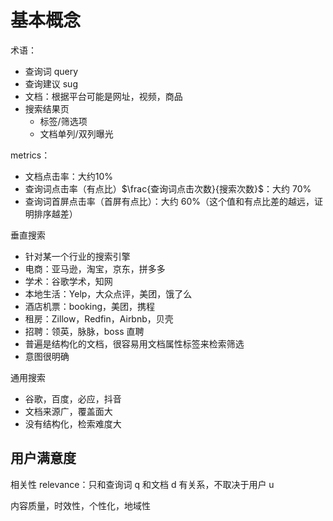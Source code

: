 # 基本概念

术语：
- 查询词 query
- 查询建议 sug
- 文档：根据平台可能是网址，视频，商品
- 搜索结果页
  - 标签/筛选项
  - 文档单列/双列曝光

metrics：
- 文档点击率：大约10%
- 查询词点击率（有点比）$\frac{查询词点击次数}{搜索次数}$：大约 70%
- 查询词首屏点击率（首屏有点比）：大约 60%（这个值和有点比差的越远，证明排序越差）

垂直搜索
- 针对某一个行业的搜索引擎
- 电商：亚马逊，淘宝，京东，拼多多
- 学术：谷歌学术，知网
- 本地生活：Yelp，大众点评，美团，饿了么
- 酒店机票：booking，美团，携程
- 租房：Zillow，Redfin，Airbnb，贝壳
- 招聘：领英，脉脉，boss 直聘
- 普遍是结构化的文档，很容易用文档属性标签来检索筛选
- 意图很明确

通用搜索
- 谷歌，百度，必应，抖音
- 文档来源广，覆盖面大
- 没有结构化，检索难度大

## 用户满意度

相关性 relevance：只和查询词 q 和文档 d 有关系，不取决于用户 u

内容质量，时效性，个性化，地域性